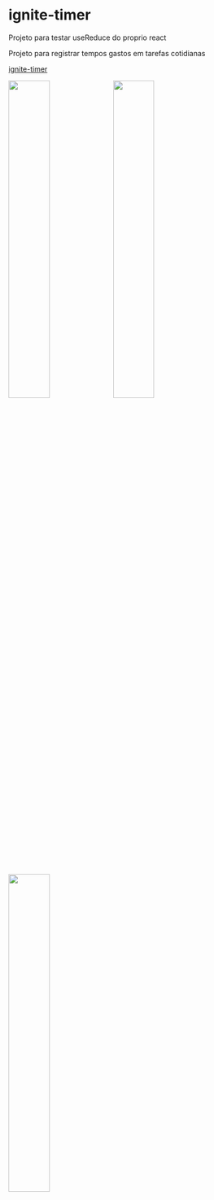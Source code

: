 # ignite-timer
<p>Projeto para testar useReduce do proprio react</p>

<p>Projeto para registrar tempos gastos em tarefas cotidianas</p>

<a href="https://ignite-timer-4hvyu8wzg-anderson-tec12.vercel.app">ignite-timer</a>

<div style="display:flex, gap:10px">
  <img src="https://user-images.githubusercontent.com/12089780/210070480-0684a489-1505-4d3f-a0e5-fa3f02b788bc.png" width="40%"/>
  <img src="https://user-images.githubusercontent.com/12089780/210070497-9c7d9edf-796d-4d68-b37b-2c4297d2b0b8.png" width="40%"/>
  <img src="https://user-images.githubusercontent.com/12089780/210070499-ad931620-375e-4ceb-be05-98af3df02743.png" width="40%"/>
</div>